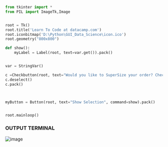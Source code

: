 ```python
from tkinter import *
from PIL import ImageTk,Image


root = Tk()
root.title('Learn To Code at datacamp.com')
root.iconbitmap('D:\Python\GUI_Data_Science\icon.ico')
root.geometry("800x800")

def show():
	myLabel = Label(root, text=var.get()).pack()


var = StringVar()

c =Checkbutton(root, text="Would you like to SuperSize your order? Check Here!", variable=var, onvalue="SuperSize", offvalue="RegularSize")
c.deselect()
c.pack()



myButton = Button(root, text="Show Selection", command=show).pack()


root.mainloop()
```

### OUTPUT TERMINAL
![image](https://user-images.githubusercontent.com/80588277/195994800-20c735e2-67b6-466c-b337-0d7a51b146e7.png)
